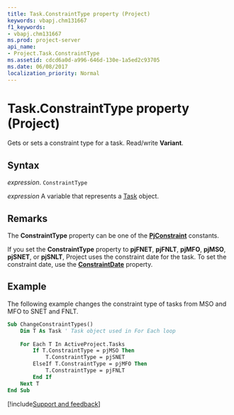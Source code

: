 ```yaml
---
title: Task.ConstraintType property (Project)
keywords: vbapj.chm131667
f1_keywords:
- vbapj.chm131667
ms.prod: project-server
api_name:
- Project.Task.ConstraintType
ms.assetid: cdcd6a0d-a996-646d-130e-1a5ed2c93705
ms.date: 06/08/2017
localization_priority: Normal
---
```



# Task.ConstraintType property (Project)

Gets or sets a constraint type for a task. Read/write  **Variant**.


## Syntax

_expression_. `ConstraintType`

_expression_ A variable that represents a [Task](./Project.Task.md) object.


## Remarks

The  **ConstraintType** property can be one of the **[PjConstraint](Project.PjConstraint.md)** constants.

If you set the  **ConstraintType** property to **pjFNET**, **pjFNLT**, **pjMFO**, **pjMSO**, **pjSNET**, or **pjSNLT**, Project uses the constraint date for the task. To set the constraint date, use the **[ConstraintDate](Project.Task.ConstraintDate.md)** property.


## Example

The following example changes the constraint type of tasks from MSO and MFO to SNET and FNLT.


```vb
Sub ChangeConstraintTypes() 
    Dim T As Task ' Task object used in For Each loop 
 
    For Each T In ActiveProject.Tasks 
        If T.ConstraintType = pjMSO Then 
            T.ConstraintType = pjSNET 
        ElseIf T.ConstraintType = pjMFO Then 
            T.ConstraintType = pjFNLT 
        End If 
    Next T 
End Sub
```

[!include[Support and feedback](~/includes/feedback-boilerplate.md)]